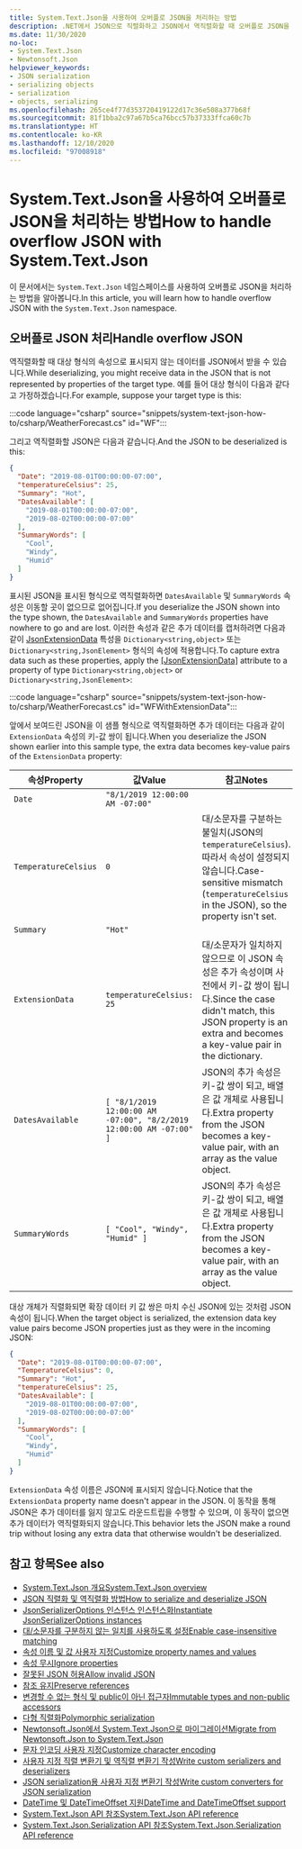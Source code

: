 ```yaml
---
title: System.Text.Json을 사용하여 오버플로 JSON을 처리하는 방법
description: .NET에서 JSON으로 직렬화하고 JSON에서 역직렬화할 때 오버플로 JSON을 처리하는 방법을 알아봅니다.
ms.date: 11/30/2020
no-loc:
- System.Text.Json
- Newtonsoft.Json
helpviewer_keywords:
- JSON serialization
- serializing objects
- serialization
- objects, serializing
ms.openlocfilehash: 265ce4f77d353720419122d17c36e508a377b68f
ms.sourcegitcommit: 81f1bba2c97a67b5ca76bcc57b37333ffca60c7b
ms.translationtype: HT
ms.contentlocale: ko-KR
ms.lasthandoff: 12/10/2020
ms.locfileid: "97008918"
---
```

# <a name="how-to-handle-overflow-json-with-no-locsystemtextjson"></a><span data-ttu-id="2bd0f-103">System.Text.Json을 사용하여 오버플로 JSON을 처리하는 방법</span><span class="sxs-lookup"><span data-stu-id="2bd0f-103">How to handle overflow JSON with System.Text.Json</span></span>

<span data-ttu-id="2bd0f-104">이 문서에서는 `System.Text.Json` 네임스페이스를 사용하여 오버플로 JSON을 처리하는 방법을 알아봅니다.</span><span class="sxs-lookup"><span data-stu-id="2bd0f-104">In this article, you will learn how to handle overflow JSON with the `System.Text.Json` namespace.</span></span>

## <a name="handle-overflow-json"></a><span data-ttu-id="2bd0f-105">오버플로 JSON 처리</span><span class="sxs-lookup"><span data-stu-id="2bd0f-105">Handle overflow JSON</span></span>

<span data-ttu-id="2bd0f-106">역직렬화할 때 대상 형식의 속성으로 표시되지 않는 데이터를 JSON에서 받을 수 있습니다.</span><span class="sxs-lookup"><span data-stu-id="2bd0f-106">While deserializing, you might receive data in the JSON that is not represented by properties of the target type.</span></span> <span data-ttu-id="2bd0f-107">예를 들어 대상 형식이 다음과 같다고 가정하겠습니다.</span><span class="sxs-lookup"><span data-stu-id="2bd0f-107">For example, suppose your target type is this:</span></span>

:::code language="csharp" source="snippets/system-text-json-how-to/csharp/WeatherForecast.cs" id="WF":::

<span data-ttu-id="2bd0f-108">그리고 역직렬화할 JSON은 다음과 같습니다.</span><span class="sxs-lookup"><span data-stu-id="2bd0f-108">And the JSON to be deserialized is this:</span></span>

```json
{
  "Date": "2019-08-01T00:00:00-07:00",
  "temperatureCelsius": 25,
  "Summary": "Hot",
  "DatesAvailable": [
    "2019-08-01T00:00:00-07:00",
    "2019-08-02T00:00:00-07:00"
  ],
  "SummaryWords": [
    "Cool",
    "Windy",
    "Humid"
  ]
}
```

<span data-ttu-id="2bd0f-109">표시된 JSON을 표시된 형식으로 역직렬화하면 `DatesAvailable` 및 `SummaryWords` 속성은 이동할 곳이 없으므로 없어집니다.</span><span class="sxs-lookup"><span data-stu-id="2bd0f-109">If you deserialize the JSON shown into the type shown, the `DatesAvailable` and `SummaryWords` properties have nowhere to go and are lost.</span></span> <span data-ttu-id="2bd0f-110">이러한 속성과 같은 추가 데이터를 캡처하려면 다음과 같이 [JsonExtensionData](xref:System.Text.Json.Serialization.JsonExtensionDataAttribute) 특성을 `Dictionary<string,object>` 또는 `Dictionary<string,JsonElement>` 형식의 속성에 적용합니다.</span><span class="sxs-lookup"><span data-stu-id="2bd0f-110">To capture extra data such as these properties, apply the [[JsonExtensionData]](xref:System.Text.Json.Serialization.JsonExtensionDataAttribute) attribute to a property of type `Dictionary<string,object>` or `Dictionary<string,JsonElement>`:</span></span>

:::code language="csharp" source="snippets/system-text-json-how-to/csharp/WeatherForecast.cs" id="WFWithExtensionData":::

<span data-ttu-id="2bd0f-111">앞에서 보여드린 JSON을 이 샘플 형식으로 역직렬화하면 추가 데이터는 다음과 같이 `ExtensionData` 속성의 키-값 쌍이 됩니다.</span><span class="sxs-lookup"><span data-stu-id="2bd0f-111">When you deserialize the JSON shown earlier into this sample type, the extra data becomes key-value pairs of the `ExtensionData` property:</span></span>

| <span data-ttu-id="2bd0f-112">속성</span><span class="sxs-lookup"><span data-stu-id="2bd0f-112">Property</span></span> | <span data-ttu-id="2bd0f-113">값</span><span class="sxs-lookup"><span data-stu-id="2bd0f-113">Value</span></span> | <span data-ttu-id="2bd0f-114">참고</span><span class="sxs-lookup"><span data-stu-id="2bd0f-114">Notes</span></span> |
|--|--|--|
| `Date` | `"8/1/2019 12:00:00 AM -07:00"` |  |
| `TemperatureCelsius` | `0` | <span data-ttu-id="2bd0f-115">대/소문자를 구분하는 불일치(JSON의 `temperatureCelsius`). 따라서 속성이 설정되지 않습니다.</span><span class="sxs-lookup"><span data-stu-id="2bd0f-115">Case-sensitive mismatch (`temperatureCelsius` in the JSON), so the property isn't set.</span></span> |
| `Summary` | `"Hot"` |  |
| `ExtensionData` | `temperatureCelsius: 25` | <span data-ttu-id="2bd0f-116">대/소문자가 일치하지 않으므로 이 JSON 속성은 추가 속성이며 사전에서 키-값 쌍이 됩니다.</span><span class="sxs-lookup"><span data-stu-id="2bd0f-116">Since the case didn't match, this JSON property is an extra and becomes a key-value pair in the dictionary.</span></span> |
| `DatesAvailable` | `[ "8/1/2019 12:00:00 AM -07:00", "8/2/2019 12:00:00 AM -07:00" ]` | <span data-ttu-id="2bd0f-117">JSON의 추가 속성은 키-값 쌍이 되고, 배열은 값 개체로 사용됩니다.</span><span class="sxs-lookup"><span data-stu-id="2bd0f-117">Extra property from the JSON becomes a key-value pair, with an array as the value object.</span></span> |
| `SummaryWords` | `[ "Cool", "Windy", "Humid" ]` | <span data-ttu-id="2bd0f-118">JSON의 추가 속성은 키-값 쌍이 되고, 배열은 값 개체로 사용됩니다.</span><span class="sxs-lookup"><span data-stu-id="2bd0f-118">Extra property from the JSON becomes a key-value pair, with an array as the value object.</span></span> |

<span data-ttu-id="2bd0f-119">대상 개체가 직렬화되면 확장 데이터 키 값 쌍은 마치 수신 JSON에 있는 것처럼 JSON 속성이 됩니다.</span><span class="sxs-lookup"><span data-stu-id="2bd0f-119">When the target object is serialized, the extension data key value pairs become JSON properties just as they were in the incoming JSON:</span></span>

```json
{
  "Date": "2019-08-01T00:00:00-07:00",
  "TemperatureCelsius": 0,
  "Summary": "Hot",
  "temperatureCelsius": 25,
  "DatesAvailable": [
    "2019-08-01T00:00:00-07:00",
    "2019-08-02T00:00:00-07:00"
  ],
  "SummaryWords": [
    "Cool",
    "Windy",
    "Humid"
  ]
}
```

<span data-ttu-id="2bd0f-120">`ExtensionData` 속성 이름은 JSON에 표시되지 않습니다.</span><span class="sxs-lookup"><span data-stu-id="2bd0f-120">Notice that the `ExtensionData` property name doesn't appear in the JSON.</span></span> <span data-ttu-id="2bd0f-121">이 동작을 통해 JSON은 추가 데이터를 잃지 않고도 라운드트립을 수행할 수 있으며, 이 동작이 없으면 추가 데이터가 역직렬화되지 않습니다.</span><span class="sxs-lookup"><span data-stu-id="2bd0f-121">This behavior lets the JSON make a round trip without losing any extra data that otherwise wouldn't be deserialized.</span></span>

## <a name="see-also"></a><span data-ttu-id="2bd0f-122">참고 항목</span><span class="sxs-lookup"><span data-stu-id="2bd0f-122">See also</span></span>

* [<span data-ttu-id="2bd0f-123">System.Text.Json 개요</span><span class="sxs-lookup"><span data-stu-id="2bd0f-123">System.Text.Json overview</span></span>](system-text-json-overview.md)
* [<span data-ttu-id="2bd0f-124">JSON 직렬화 및 역직렬화 방법</span><span class="sxs-lookup"><span data-stu-id="2bd0f-124">How to serialize and deserialize JSON</span></span>](system-text-json-how-to.md)
* [<span data-ttu-id="2bd0f-125">JsonSerializerOptions 인스턴스 인스턴스화</span><span class="sxs-lookup"><span data-stu-id="2bd0f-125">Instantiate JsonSerializerOptions instances</span></span>](system-text-json-configure-options.md)
* [<span data-ttu-id="2bd0f-126">대/소문자를 구분하지 않는 일치를 사용하도록 설정</span><span class="sxs-lookup"><span data-stu-id="2bd0f-126">Enable case-insensitive matching</span></span>](system-text-json-character-casing.md)
* [<span data-ttu-id="2bd0f-127">속성 이름 및 값 사용자 지정</span><span class="sxs-lookup"><span data-stu-id="2bd0f-127">Customize property names and values</span></span>](system-text-json-customize-properties.md)
* [<span data-ttu-id="2bd0f-128">속성 무시</span><span class="sxs-lookup"><span data-stu-id="2bd0f-128">Ignore properties</span></span>](system-text-json-ignore-properties.md)
* [<span data-ttu-id="2bd0f-129">잘못된 JSON 허용</span><span class="sxs-lookup"><span data-stu-id="2bd0f-129">Allow invalid JSON</span></span>](system-text-json-invalid-json.md)
* [<span data-ttu-id="2bd0f-130">참조 유지</span><span class="sxs-lookup"><span data-stu-id="2bd0f-130">Preserve references</span></span>](system-text-json-preserve-references.md)
* [<span data-ttu-id="2bd0f-131">변경할 수 없는 형식 및 public이 아닌 접근자</span><span class="sxs-lookup"><span data-stu-id="2bd0f-131">Immutable types and non-public accessors</span></span>](system-text-json-immutability.md)
* [<span data-ttu-id="2bd0f-132">다형 직렬화</span><span class="sxs-lookup"><span data-stu-id="2bd0f-132">Polymorphic serialization</span></span>](system-text-json-polymorphism.md)
* [<span data-ttu-id="2bd0f-133">Newtonsoft.Json에서 System.Text.Json으로 마이그레이션</span><span class="sxs-lookup"><span data-stu-id="2bd0f-133">Migrate from Newtonsoft.Json to System.Text.Json</span></span>](system-text-json-migrate-from-newtonsoft-how-to.md)
* [<span data-ttu-id="2bd0f-134">문자 인코딩 사용자 지정</span><span class="sxs-lookup"><span data-stu-id="2bd0f-134">Customize character encoding</span></span>](system-text-json-character-encoding.md)
* [<span data-ttu-id="2bd0f-135">사용자 지정 직렬 변환기 및 역직렬 변환기 작성</span><span class="sxs-lookup"><span data-stu-id="2bd0f-135">Write custom serializers and deserializers</span></span>](write-custom-serializer-deserializer.md)
* [<span data-ttu-id="2bd0f-136">JSON serialization용 사용자 지정 변환기 작성</span><span class="sxs-lookup"><span data-stu-id="2bd0f-136">Write custom converters for JSON serialization</span></span>](system-text-json-converters-how-to.md)
* [<span data-ttu-id="2bd0f-137">DateTime 및 DateTimeOffset 지원</span><span class="sxs-lookup"><span data-stu-id="2bd0f-137">DateTime and DateTimeOffset support</span></span>](../datetime/system-text-json-support.md)
* <span data-ttu-id="2bd0f-138">[System.Text.Json API 참조](xref:System.Text.Json)</span><span class="sxs-lookup"><span data-stu-id="2bd0f-138">[System.Text.Json API reference](xref:System.Text.Json)</span></span>
* <span data-ttu-id="2bd0f-139">[System.Text.Json.Serialization API 참조](xref:System.Text.Json.Serialization)</span><span class="sxs-lookup"><span data-stu-id="2bd0f-139">[System.Text.Json.Serialization API reference](xref:System.Text.Json.Serialization)</span></span>
